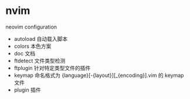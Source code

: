 # nvim
neovim configuration

* autoload 自动载入脚本
* colors 本色方案
* doc 文档
* ftdetect 文件类型检测
* ftplugin 针对特定类型文件的插件
* keymap 命名格式为 {language}[-{layout}][_{encoding}].vim 的 keymap 文件
* plugin 插件